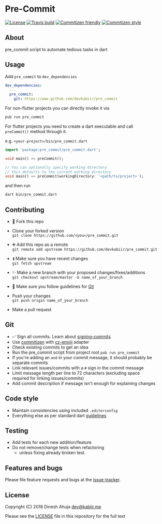 # Pre-Commit

[![License](https://img.shields.io/github/license/devkabiir/pre_commit.svg)][LICENSE]
[![Travis build](https://img.shields.io/travis/com/devkabiir/pre_commit.svg)][repo]
[![Commitizen friendly](https://img.shields.io/badge/commitizen-friendly-brightgreen.svg)][commitizen]
[![Commitizen style](https://img.shields.io/badge/commitizen--style-emoji-brightgreen.svg)][cz-emoji]

## About

pre_commit script to automate tedious tasks in dart

## Usage

Add `pre_commit` to `dev_dependencies`

```yaml
dev_dependencies:
  ...
  pre_commit:
    git: https://www.github.com/devkabiir/pre_commit
```

For non-flutter projects you can directly invoke it via

```sh
pub run pre_commit
```

For flutter projects you need to create a dart executable and call `preCommit()` method through it.

e.g. `<your-project>/bin/pre_commit.dart`

```dart
import 'package:pre_commit/pre_commit.dart';

void main() => preCommit();

// You can optionally specify working directory
// this defaults to the current working directory
void main() => preCommit(workingDirectory: '<path/to/project>');
```

and then run

```sh
dart bin/pre_commit.dart
```

## Contributing

- :fork_and_knife: Fork this repo
- Clone your forked version  
  `git clone https://github.com/<you>/pre_commit.git`

- :heavy_plus_sign: Add this repo as a remote  
  `git remote add upstream https://github.com/devkabiir/pre_commit.git`

- :arrow_double_up: Make sure you have recent changes  
  `git fetch upstream`

- :sparkles: Make a new branch with your proposed changes/fixes/additions  
  `git checkout upstream/master -b name_of_your_branch`

- :bookmark_tabs: Make sure you follow guidelines for [Git](#git)
- Push your changes  
  `git push origin name_of_your_branch`

- Make a pull request

## Git

- :white_check_mark: Sign all commits. Learn about [signing-commits]
- Use [commitizen] with [cz-emoji] adapter
- Check existing commits to get an idea
- Run the pre_commit script from project root `pub run pre_commit`
- If you're adding an `and` in your commit message, it should probably be separate commits
- Link relevant issues/commits with a `#` sign in the commit message
- Limit message length per line to 72 characters (excluding space required for linking issues/commits)
- Add commit description if message isn't enough for explaining changes

## Code style

- Maintain consistencies using included `.editorconfig`
- Everything else as per standard dart [guidelines]

## Testing

- Add tests for each new addition/feature
- Do not remove/change tests when refactoring
  - unless fixing already broken test.

## Features and bugs

Please file feature requests and bugs at the [issue-tracker].

## License

Copyright (C) 2018 Dinesh Ahuja <dev@kabiir.me>

Please see the [LICENSE] file in this repository for the full text

[repo]: https://github.com/devkabiir/pre_commit
[guidelines]: https://www.dartlang.org/guides/language/effective-dart/style
[commitizen]: http://commitizen.github.io/cz-cli/
[cz-emoji]: https://github.com/ngryman/cz-emoji
[signing-commits]: https://help.github.com/articles/signing-commits/
[issue-tracker]: https://www.github.com/devkabiir/pre_commit/issues
[LICENSE]: https://github.com/devkabiir/pre_commit/blob/master/LICENSE
